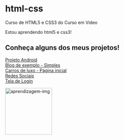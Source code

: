 # html-css

Curso de HTML5 e CSS3 do Curso em Video

Estou aprendendo html5 e css3!

## Conheça alguns dos meus projetos!

<a href="https://miqueias-tomaz.github.io/projeto-android/" target="_blank">Projeto Android</a> <br>
<a href="https://miqueias-tomaz.github.io/blog-exemplo-simples/" target="_blank">Blog de exemplo - Simples</a> <br>
<a href="https://miqueias-tomaz.github.io/projeto-pagina-inicial/" target="_blank">Carros de luxo - Página inicial</a> <br>
<a href="https://miqueias-tomaz.github.io/projeto-social-midia/" target="_blank">Redes Sociais</a> <br>
<a href="https://miqueias-tomaz.github.io/tela-login/" target="_blank">Tela de Login</a>

<img src="https://static.vecteezy.com/system/resources/previews/013/368/615/non_2x/3d-illustration-of-creative-learning-school-education-college-icon-png.png" alt="aprendizagem-img" style="width: 150px;" display="inline-block">




